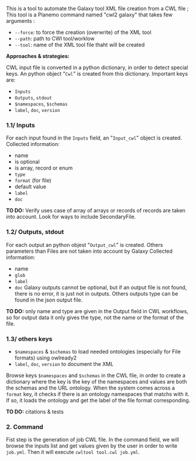 This is a tool to automate the Galaxy tool XML file creation from a CWL file ;
This tool is a Planemo command named "cwl2 galaxy" that takes few arguments :
- `--force`: to force the creation (overwrite) of the XML tool
- `--path`: path to CWl tool/worklow
- `--tool`: name of the XML tool file thaht will be created

**Approaches & strategies:**


CWL input file is converted in a python dictionary, in order to detect special keys.
An python object "`Cwl`" is created from this dictionary.
Important keys are:
- `Inputs`
- `Outputs`, `stdout`
- `$namespaces`, `$schemas`
- `label`, `doc`, `version`


### 1.1/ Inputs
For each input found in the `Inputs` field, an "`Input_cwl`" object is created.
Collected information:
- name
- is optional
- is array, record or enum
- `type`
- `format` (for file)
- default value
- `label`
- `doc`

**TO DO:** Verify uses case of array of arrays or records of records are taken into account. 
Look for ways to include SecondaryFile.

### 1.2/ Outputs, stdout
For each output an python objest "`Output_cwl`" is created.
Others parameters than Files are not taken into account by Galaxy
Collected information:
- name
- `glob`
- `label`
- `doc`
Galaxy outputs cannot be optional, but if an output file is not found, there is no error, it is just not in outputs.
Others outputs type can be found in the json output file.

**TO DO:** only name and type are given in the Output field in CWL workflows, so for output data it only gives the type, not the name or the format of the file.


### 1.3/ others keys
- `$namespaces` & `$schemas` to load needed ontologies (especially for File formats) using owlready2
- `label`, `doc`, `version` to document the XML

Browse keys `$namespaces` and `$schemas` in the CWL file, in order to create a dictionary where the key is the key of the namespaces and values are both the schemas and the URL ontology.
When the system comes across a `format` key, it checks if there is an ontology namespaces that matchs with it. If so, it loads the ontology and get the label of the file format corresponding.

**TO DO:** citations & tests

### 2. Command
Fist step is the generation of job CWL file. In the command field, we will browse the inputs list and get values given by the user in order to write `job.yml`.
Then it will execute `cwltool tool.cwl job.yml`.




